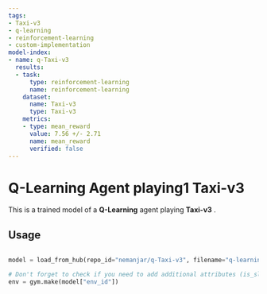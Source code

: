 ```yaml
---
tags:
- Taxi-v3
- q-learning
- reinforcement-learning
- custom-implementation
model-index:
- name: q-Taxi-v3
  results:
  - task:
      type: reinforcement-learning
      name: reinforcement-learning
    dataset:
      name: Taxi-v3
      type: Taxi-v3
    metrics:
    - type: mean_reward
      value: 7.56 +/- 2.71
      name: mean_reward
      verified: false
---
```


  # **Q-Learning** Agent playing1 **Taxi-v3**
  This is a trained model of a **Q-Learning** agent playing **Taxi-v3** .

  ## Usage

  ```python
  
  model = load_from_hub(repo_id="nemanjar/q-Taxi-v3", filename="q-learning.pkl")

  # Don't forget to check if you need to add additional attributes (is_slippery=False etc)
  env = gym.make(model["env_id"])
  ```
  